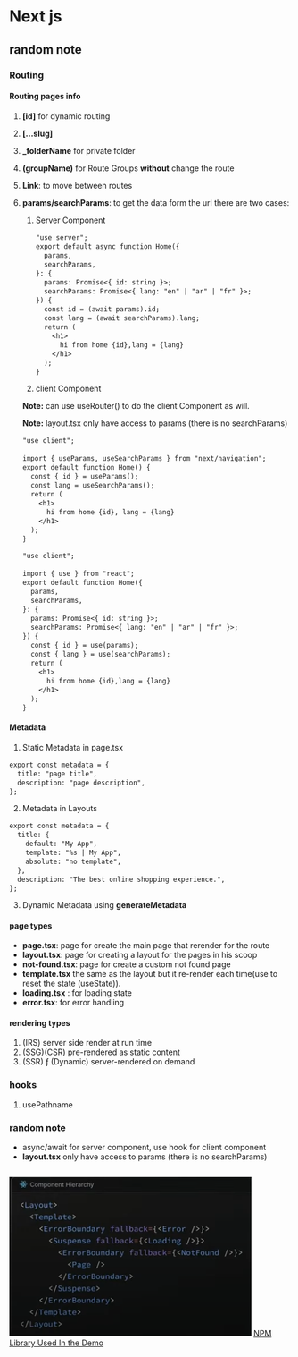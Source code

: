 # Next js

## random note

### Routing

#### Routing pages info

1.  **[id]** for dynamic routing
2.  **[...slug]**
3.  **\_folderName** for private folder
4.  **(groupName)** for Route Groups **without** change the route
5.  **Link**: to move between routes
6.  **params/searchParams**: to get the data form the url there are two cases:

    1. Server Component

       ```tsx
       "use server";
       export default async function Home({
         params,
         searchParams,
       }: {
         params: Promise<{ id: string }>;
         searchParams: Promise<{ lang: "en" | "ar" | "fr" }>;
       }) {
         const id = (await params).id;
         const lang = (await searchParams).lang;
         return (
           <h1>
             hi from home {id},lang = {lang}
           </h1>
         );
       }
       ```

    2. client Component

    **Note:** can use useRouter() to do the client Component as will.

    **Note:** layout.tsx only have access to params (there is no searchParams)

    ```tsx
    "use client";

    import { useParams, useSearchParams } from "next/navigation";
    export default function Home() {
      const { id } = useParams();
      const lang = useSearchParams();
      return (
        <h1>
          hi from home {id}, lang = {lang}
        </h1>
      );
    }
    ```

    ```tsx
    "use client";

    import { use } from "react";
    export default function Home({
      params,
      searchParams,
    }: {
      params: Promise<{ id: string }>;
      searchParams: Promise<{ lang: "en" | "ar" | "fr" }>;
    }) {
      const { id } = use(params);
      const { lang } = use(searchParams);
      return (
        <h1>
          hi from home {id},lang = {lang}
        </h1>
      );
    }
    ```

#### Metadata

1.  Static Metadata in page.tsx

```tsx
export const metadata = {
  title: "page title",
  description: "page description",
};
```

2.  Metadata in Layouts

```tsx
export const metadata = {
  title: {
    default: "My App",
    template: "%s | My App",
    absolute: "no template",
  },
  description: "The best online shopping experience.",
};
```

3.  Dynamic Metadata using **generateMetadata**

#### page types

- **page.tsx**: page for create the main page that rerender for the route
- **layout.tsx**: page for creating a layout for the pages in his scoop
- **not-found.tsx**: page for create a custom not found page
- **template.tsx** the same as the layout but it re-render each time(use to reset the state (useState)).
- **loading.tsx** : for loading state
- **error.tsx**: for error handling

#### rendering types

1. (IRS) server side render at run time
1. (SSG)(CSR) pre-rendered as static content
1. (SSR) ƒ (Dynamic) server-rendered on demand

### hooks

1. usePathname

### random note

- async/await for server component, use hook for client component
- **layout.tsx** only have access to params (there is no searchParams)

```

```

![alt text](image.png)
[NPM Library Used In the Demo](NPMLibraryUsedIntheDemo.md)
